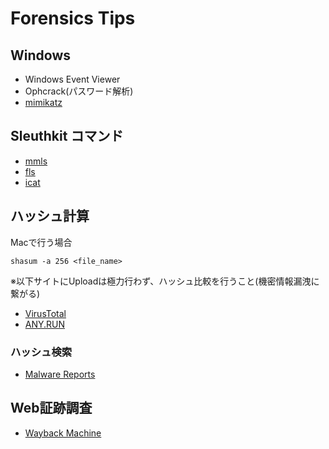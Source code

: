 # Forensics Tips
## Windows
- Windows Event Viewer
- Ophcrack(パスワード解析)
- [mimikatz](https://github.com/gentilkiwi/mimikatz)
## Sleuthkit コマンド
- [mmls](http://www.kazamiya.net/Sleuthkit/mmls)
- [fls](http://www.kazamiya.net/SleuthKit/fls)
- [icat](http://www.kazamiya.net/SleuthKit/icat)

## ハッシュ計算
Macで行う場合
```
shasum -a 256 <file_name>
```
※以下サイトにUploadは極力行わず、ハッシュ比較を行うこと(機密情報漏洩に繋がる)
- [VirusTotal](https://www.virustotal.com/gui/home/)
- [ANY.RUN](https://any.run/)

### ハッシュ検索
- [Malware Reports](https://app.any.run/submissions/)

## Web証跡調査
- [Wayback Machine](https://web.archive.org/)
